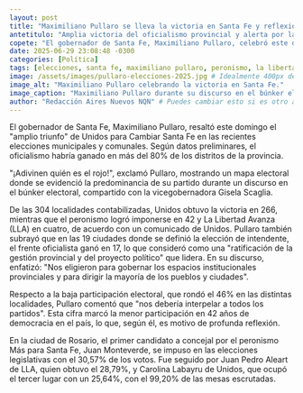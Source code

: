 ```yaml
---
layout: post
title: "Maximiliano Pullaro se lleva la victoria en Santa Fe y reflexiona sobre la baja participación."
antetitulo: "Amplia victoria del oficialismo provincial y alerta por la participación ciudadana."
copete: "El gobernador de Santa Fe, Maximiliano Pullaro, celebró este domingo un 'amplio triunfo' de Unidos para Cambiar Santa Fe en las elecciones municipales y comunales, al tiempo que instó a la reflexión sobre la escasa concurrencia de votantes a las urnas."
date: 2025-06-29 23:08:48 -0300
categories: [Política]
tags: [elecciones, santa fe, maximiliano pullaro, peronismo, la libertad avanza, rosario, participación ciudadana]
image: /assets/images/pullaro-elecciones-2025.jpg # Idealmente 400px de ancho por 225px de alto (proporción 16:9)
image_alt: "Maximiliano Pullaro celebrando la victoria en Santa Fe."
image_caption: "Maximiliano Pullaro durante su discurso en el búnker electoral de Santa Fe."
author: "Redacción Aires Nuevos NQN" # Puedes cambiar esto si es otro autor
---
```


El gobernador de Santa Fe, Maximiliano Pullaro, resaltó este domingo el "amplio triunfo" de Unidos para Cambiar Santa Fe en las recientes elecciones municipales y comunales. Según datos preliminares, el oficialismo habría ganado en más del 80% de los distritos de la provincia.

"¡Adivinen quién es el rojo!", exclamó Pullaro, mostrando un mapa electoral donde se evidenció la predominancia de su partido durante un discurso en el búnker electoral, compartido con la vicegobernadora Gisela Scaglia.

De las 304 localidades contabilizadas, Unidos obtuvo la victoria en 266, mientras que el peronismo logró imponerse en 42 y La Libertad Avanza (LLA) en cuatro, de acuerdo con un comunicado de Unidos. Pullaro también subrayó que en las 19 ciudades donde se definió la elección de intendente, el frente oficialista ganó en 17, lo que consideró como una "ratificación de la gestión provincial y del proyecto político" que lidera. En su discurso, enfatizó: "Nos eligieron para gobernar los espacios institucionales provinciales y para dirigir la mayoría de los pueblos y ciudades".

Respecto a la baja participación electoral, que rondó el 46% en las distintas localidades, Pullaro comentó que "nos debería interpelar a todos los partidos". Esta cifra marcó la menor participación en 42 años de democracia en el país, lo que, según él, es motivo de profunda reflexión.

En la ciudad de Rosario, el primer candidato a concejal por el peronismo Más para Santa Fe, Juan Monteverde, se impuso en las elecciones legislativas con el 30,57% de los votos. Fue seguido por Juan Pedro Aleart de LLA, quien obtuvo el 28,79%, y Carolina Labayru de Unidos, que ocupó el tercer lugar con un 25,64%, con el 99,20% de las mesas escrutadas.